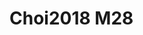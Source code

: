# Choi2018 M28
<a name="material" />
<script type="application/ld+json">

  {
    "@context": "https://schema.org/",
    "@type": "ChemicalSubstance",
    "http://purl.org/dc/terms/conformsTo":
      {
        "@type": "CreativeWork",
        "@id": "https://bioschemas.org/profiles/ChemicalSubstance/0.4-RELEASE/"
      },
    "@id": "https://egonw.github.io/nanowiki/nanowiki539.html#material",
    "name": "Choi2018 M28",
    "sameAs: "http://127.0.0.1/mediawiki/index.php/Special:URIResolver/Choi2018_M28"
  }
</script>

